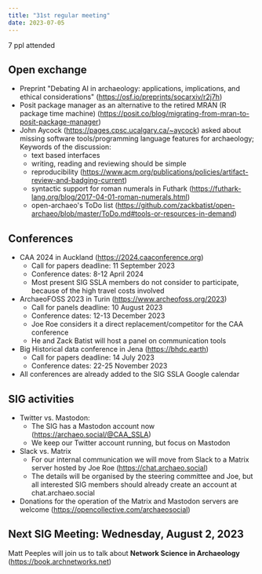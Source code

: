 ```yaml
---
title: "31st regular meeting"
date: 2023-07-05
---
```


7 ppl attended

## Open exchange
- Preprint "Debating AI in archaeology: applications, implications, and ethical considerations" (https://osf.io/preprints/socarxiv/r2j7h)
- Posit package manager as an alternative to the retired MRAN (R package time machine) (https://posit.co/blog/migrating-from-mran-to-posit-package-manager)
- John Aycock (https://pages.cpsc.ucalgary.ca/~aycock) asked about missing software tools/programming language features for archaeology; Keywords of the discussion:
	- text based interfaces
	- writing, reading and reviewing should be simple
	- reproducibility (https://www.acm.org/publications/policies/artifact-review-and-badging-current)
	- syntactic support for roman numerals in Futhark (https://futhark-lang.org/blog/2017-04-01-roman-numerals.html)
	- open-archaeo's ToDo list (https://github.com/zackbatist/open-archaeo/blob/master/ToDo.md#tools-or-resources-in-demand)

## Conferences
- CAA 2024 in Auckland (https://2024.caaconference.org)
	- Call for papers deadline: 11 September 2023
	- Conference dates: 8-12 April 2024
	- Most present SIG SSLA members do not consider to participate, because of the high travel costs involved
- ArchaeoFOSS 2023 in Turin (https://www.archeofoss.org/2023)
	- Call for panels deadline: 10 August 2023
	- Conference dates: 12-13 December 2023
	- Joe Roe considers it a direct replacement/competitor for the CAA conference
	- He and Zack Batist will host a panel on communication tools
- Big Historical data conference in Jena (https://bhdc.earth)
	- Call for papers deadline: 14 July 2023
	- Conference dates: 22-25 November 2023
- All conferences are already added to the SIG SSLA Google calendar

## SIG activities

- Twitter vs. Mastodon:
	- The SIG has a Mastodon account now (https://archaeo.social/@CAA_SSLA)
	- We keep our Twitter account running, but focus on Mastodon
- Slack vs. Matrix
	- For our internal communication we will move from Slack to a Matrix server hosted by Joe Roe (https://chat.archaeo.social)
	- The details will be organised by the steering committee and Joe, but all interested SIG members should already create an account at chat.archaeo.social
- Donations for the operation of the Matrix and Mastodon servers are welcome (https://opencollective.com/archaeosocial)

## Next SIG Meeting: Wednesday, August 2, 2023
Matt Peeples will join us to talk about **Network Science in Archaeology** (https://book.archnetworks.net)
